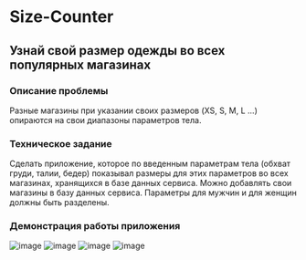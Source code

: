 # Size-Counter
## Узнай свой размер одежды во всех популярных магазинах

### Описание проблемы
Разные магазины при указании своих размеров (XS, S, M, L ...) опираются на свои диапазоны параметров тела.

### Техническое задание
Сделать приложение, которое по введенным параметрам тела (обхват груди, талии, бедер) показывал размеры для этих параметров во всех магазинах, хранящихся в базе данных сервиса.
Можно добавлять свои магазины в базу данных сервиса. Параметры для мужчин и для женщин должны быть разделены.

### Демонстрация работы приложения


![image](https://user-images.githubusercontent.com/43295090/167636200-ea44b5e9-3702-4d72-b74c-716b5d972900.png "Меню выбора действия")
![image](https://user-images.githubusercontent.com/43295090/167636766-41c21e0a-cc7b-4216-9800-cb9d0baa9648.png "Добавление своего магазина")
![image](https://user-images.githubusercontent.com/43295090/167636501-b2e78962-f78a-41bb-9299-8134edfad0f9.png "Указание параметров тела")
![image](https://user-images.githubusercontent.com/43295090/167636907-6dad0e91-1ce9-41b9-ae83-3d3dc1007494.png "Результат")
